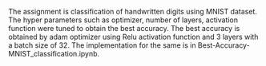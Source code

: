 The assignment is classification of handwritten digits using MNIST dataset. 
The hyper parameters such as optimizer, number of layers, activation function were tuned to obtain the best accuracy. 
The best accuracy is obtained by adam optimizer using Relu activation function and 3 layers with a batch size of 32. The implementation for the same is in Best-Accuracy-MNIST_classification.ipynb.
